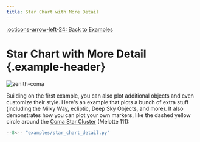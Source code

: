 ```yaml
---
title: Star Chart with More Detail
---
```

[:octicons-arrow-left-24: Back to Examples](/examples)

# Star Chart with More Detail {.example-header}


![zenith-coma](/images/examples/star_chart_detail.png)

Building on the first example, you can also plot additional objects and even customize their style. Here's an example that plots a bunch of extra stuff (including the Milky Way, ecliptic, Deep Sky Objects, and more). It also demonstrates how you can plot your own markers, like the dashed yellow circle around the [Coma Star Cluster](https://en.wikipedia.org/wiki/Coma_Star_Cluster) (Melotte 111):

```python
--8<-- "examples/star_chart_detail.py"
```

